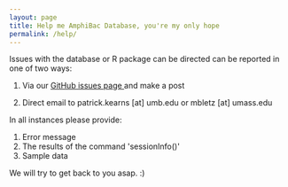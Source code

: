 ```yaml
---
layout: page
title: Help me AmphiBac Database, you're my only hope
permalink: /help/
---
```


Issues with the database or R package can be directed can be reported in one of two ways: 

1. Via our <a href="https://github.com/AmphiBac/AmphiBac.github.io/issues"> GitHub issues page </a> and make a post

2. Direct email to patrick.kearns [at] umb.edu or mbletz [at] umass.edu

In all instances please provide:

1. Error message
2. The results of the command 'sessionInfo()'
3. Sample data

We will try to get back to you asap. :)
         
